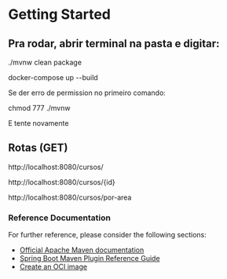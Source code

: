 # Getting Started

## Pra rodar, abrir terminal na pasta e digitar:

./mvnw clean package

docker-compose up --build

Se der erro de permission no primeiro comando:

chmod 777 ./mvnw

E tente novamente

## Rotas (GET)

http://localhost:8080/cursos/

http://localhost:8080/cursos/{id}

http://localhost:8080/cursos/por-area

### Reference Documentation
For further reference, please consider the following sections:

* [Official Apache Maven documentation](https://maven.apache.org/guides/index.html)
* [Spring Boot Maven Plugin Reference Guide](https://docs.spring.io/spring-boot/docs/2.7.10/maven-plugin/reference/html/)
* [Create an OCI image](https://docs.spring.io/spring-boot/docs/2.7.10/maven-plugin/reference/html/#build-image)


